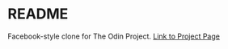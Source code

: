 # README

Facebook-style clone for The Odin Project.
[Link to Project Page](https://www.theodinproject.com/lessons/ruby-on-rails-rails-final-project)

